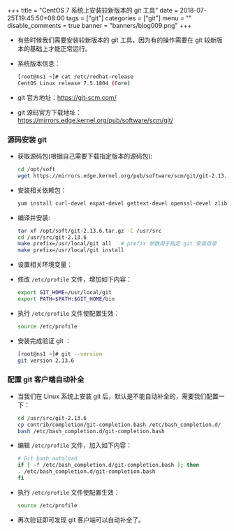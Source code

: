 +++
title = "CentOS 7 系统上安装较新版本的 git 工具"
date = 2018-07-25T19:45:50+08:00
tags = ["git"]
categories = ["git"]
menu = ""
disable_comments = true
banner = "banners/blog009.png"
+++

- 有些时候我们需要安装较新版本的 git 工具，因为有的操作需要在 git 较新版本的基础上才能正常运行。
- 系统版本信息：
  
    ```bash
    [root@ns1 ~]# cat /etc/redhat-release 
    CentOS Linux release 7.5.1804 (Core)
    ```

- git 官方地址：<https://git-scm.com/>
- git 源码官方下载地址：<https://mirrors.edge.kernel.org/pub/software/scm/git/>

### 源码安装 git
- 获取源码包(根据自己需要下载指定版本的源码包):
  
    ```bash
    cd /opt/soft
    wget https://mirrors.edge.kernel.org/pub/software/scm/git/git-2.13.6.tar.gz
    ```
  
- 安装相关依赖包：

    ```bash
    yum install curl-devel expat-devel gettext-devel openssl-devel zlib-devel gcc perl-ExtUtils-MakeMaker openssh-clients -y
    ```
 
- 编译并安装:

    ```bash
    tar xf /opt/soft/git-2.13.6.tar.gz -C /usr/src
    cd /usr/src/git-2.13.6
    make prefix=/usr/local/git all   # prefix 参数用于指定 git 安装目录
    make prefix=/usr/local/git install
    ```

- 设置相关环境变量：
- 修改 `/etc/profile` 文件，增加如下内容：

    ```bash
    export GIT_HOME=/usr/local/git
    export PATH=$PATH:$GIT_HOME/bin
    ```

- 执行 `/etc/profile` 文件使配置生效：

    ```bash
    source /etc/profile
    ```
- 安装完成验证 git ：

    ```bash
    [root@ns1 ~]# git --version 
    git version 2.13.6
    ```

### 配置 git 客户端自动补全
- 当我们在 Linux 系统上安装 git 后，默认是不能自动补全的，需要我们配置一下：

    ```bash
    cd /usr/src/git-2.13.6
    cp contrib/completion/git-completion.bash /etc/bash_completion.d/
    bash /etc/bash_completion.d/git-completion.bash
    ```

- 编辑 `/etc/profile` 文件，加入如下内容：

    ```bash
    # Git bash autoload
    if [ -f /etc/bash_completion.d/git-completion.bash ]; then
    . /etc/bash_completion.d/git-completion.bash
    fi
    ```

- 执行 `/etc/profile` 文件使配置生效：

    ```bash
    source /etc/profile
    ```

- 再次验证即可发现 git 客户端可以自动补全了。